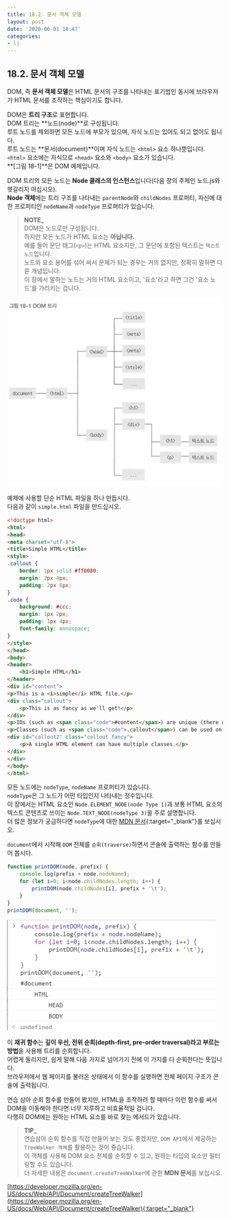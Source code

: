 ```yaml
---
title: 18.2. 문서 객체 모델
layout: post
date: '2020-06-01 18:47'
categories:
- lj
---
```


## 18.2. 문서 객체 모델

DOM, 즉 **문서 객체 모델**은 HTML 문서의 구조를 나타내는 표기법인 동시에 브라우저가 
HTML 문서를 조작하는 핵심이기도 합니다.  

DOM은 **트리 구조**로 표현합니다.  
DOM 트리는 **노드(node)**로 구성됩니다.  
루트 노드를 제외하면 모든 노드에 부모가 있으며, 자식 노드는 있어도 되고 없어도 됩니다.  
루트 노드는 **문서(document)**이며 자식 노드는 `<html>` 요소 하나뿐입니다.  
`<html>` 요소에는 자식으로 `<head>` 요소와 `<body>` 요소가 있습니다.  
**[그림 18-1]**은 DOM 예제입니다.

DOM 트리의 모든 노드는 **Node 클래스의 인스턴스**입니다(다음 장의 주제인 노드.js와 헷갈리지 마십시오).  
**Node 객체**에는 트리 구조를 나타내는 `parentNode`와 `childNodes` 프로퍼티, 자신에 대한 프로퍼티인 
`nodeName`과 `nodeType` 프로퍼티가 있습니다.

>**NOTE_**  
>DOM은 노드로만 구성됩니다.  
>하지만 모든 노드가 HTML 요소는 **아닙니다.**  
>예를 들어 문단 태그(`<p>`)는 HTML 요소지만, 그 문단에 포함된 텍스트는 `텍스트 노드`입니다.  
>노드와 요소 용어를 섞어 써서 문제가 되는 경우는 거의 없지만, 정확히 말하면 다른 개념입니다.  
>이 장에서 말하는 노드는 거의 HTML 요소이고, '요소'라고 하면 그건 '요소 노드'를 가리키는 겁니다.

![](/static/img/learningjs/image190.jpg)

예제에 사용할 단순 HTML 파일을 하나 만듭시다.  
다음과 같이 `simple.html` 파일을 만드십시오.

```html
<!doctype html>
<html>
<head>
<meta charset="utf-8">
<title>Simple HTML</title>
<style>
.callout {
    border: 1px solid #ff0080;
    margin: 2px 4px;
    padding: 2px 6px;
}
.code {
    background: #ccc;
    margin: 1px 2px;
    padding: 1px 4px;
    font-family: monospace;
}
</style>
</head>
<body>
<header>
    <h1>Simple HTML</h1>
</header>
<div id="content">
<p>This is a <i>simple</i> HTML file.</p>
<div class="callout">
    <p>This is as fancy as we'll get!</p>
</div>
<p>IDs (such as <span class="code">#content</span>) are unique (there can only be one per page).</p>
<p>Classes (such as <span class="code">.callout</span>) can be used on many elements.</p>
<div id="callout2" class="collout fancy">
    <p>A single HTML element can have multiple classes.</p>
</div>
</div>
</body>
</html>
```

모든 노드에는 `nodeType`, `nodeName` 프로퍼티가 있습니다.  
`nodeType`은 그 노드가 어떤 타입인지 나타내는 정수입니다.  
이 장에서는 HTML 요소인 `Node.ELEMENT_NODE(node Type 1)`과 보통 HTML 요소의 텍스트 콘텐츠로 쓰이는 
`Node.TEXT_NODE(nodeType 3)`을 주로 설명합니다.  
더 많은 정보가 궁금하다면 `nodeType`에 대한 [MDN 문서](https://developer.mozilla.org/en-US/docs/Web/API/Node/nodeType){:target="_blank"}를 보십시오.

`document`에서 시작해 `DOM` 전체를 `순회(traverse)`하면서 콘솔에 출력하는 함수를 만들어 봅시다.

```javascript
function printDOM(node, prefix) {
    console.log(prefix + node.nodeName);
    for (let i=0; i<node.childNodes.length; i++) {
        printDOM(node.childNodes[i], prefix + '\t');
    }
}
printDOM(document, '');
```

![](/static/img/learningjs/image191.jpg)

이 **재귀 함수**는 **깊이 우선, 전위 순회(depth-first, pre-order traversal)라고 부르는 방법**을 
사용해 트리를 순회합니다.  
어렵게 들리지만, 쉽게 말해 다음 가지로 넘어가기 전에 이 가지를 다 순회한다는 뜻입니다.  
브라우저에서 웹 페이지를 불러온 상태에서 이 함수를 실행하면 전체 페이지 구조가 콘솔에 출력됩니다.  

연습 삼아 순회 함수를 만들어 봤지만, HTML을 조작하려 할 때마다 이런 함수를 써서 DOM을 이동해야 
한다면 너무 지루하고 비효율적일 겁니다.  
다행히 DOM에는 원하는 HTML 요소를 바로 찾는 메서드가 있습니다.

>**TIP_**  
>연습삼아 순회 함수를 직접 만들어 보는 것도 좋겠지만, `DOM API`에서 제공하는 `TreeWalker 객체`를 
>활용하는 것이 좋습니다.  
>이 객체를 사용해 DOM 요소 전체를 순회할 수 있고, 원하는 타입의 요소만 필터링할 수도 있습니다.  
>더 자세한 내용은 `document.createTreeWalker`에 관한 **MDN 문서**를 보십시오.

[https://developer.mozilla.org/en-US/docs/Web/API/Document/createTreeWalker](https://developer.mozilla.org/en-US/docs/Web/API/Document/createTreeWalker){:target="_blank"} 